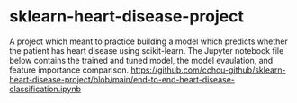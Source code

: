 # sklearn-heart-disease-project

A project which meant to practice building a model which predicts whether the patient has heart disease using scikit-learn.
The Jupyter notebook file below contains the trained and tuned model, the model evaulation, and feature importance comparison.
https://github.com/cchou-github/sklearn-heart-disease-project/blob/main/end-to-end-heart-disease-classification.ipynb
